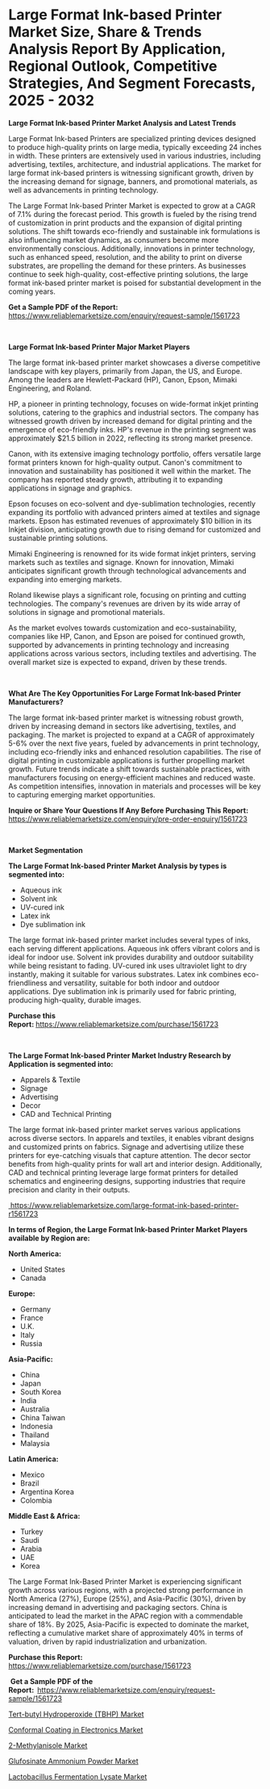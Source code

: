 <p><h1>Large Format Ink-based Printer Market Size, Share & Trends Analysis Report By Application, Regional Outlook, Competitive Strategies, And Segment Forecasts, 2025 - 2032</h1></p><p><strong>Large Format Ink-based Printer Market Analysis and Latest Trends</strong></p>
<p><p>Large Format Ink-based Printers are specialized printing devices designed to produce high-quality prints on large media, typically exceeding 24 inches in width. These printers are extensively used in various industries, including advertising, textiles, architecture, and industrial applications. The market for large format ink-based printers is witnessing significant growth, driven by the increasing demand for signage, banners, and promotional materials, as well as advancements in printing technology.</p><p>The Large Format Ink-based Printer Market is expected to grow at a CAGR of 7.1% during the forecast period. This growth is fueled by the rising trend of customization in print products and the expansion of digital printing solutions. The shift towards eco-friendly and sustainable ink formulations is also influencing market dynamics, as consumers become more environmentally conscious. Additionally, innovations in printer technology, such as enhanced speed, resolution, and the ability to print on diverse substrates, are propelling the demand for these printers. As businesses continue to seek high-quality, cost-effective printing solutions, the large format ink-based printer market is poised for substantial development in the coming years.</p></p>
<p><strong>Get a Sample PDF of the Report:&nbsp;</strong> <a href="https://www.reliablemarketsize.com/enquiry/request-sample/1561723?utm_campaign=2034&utm_medium=2&utm_source=Github&utm_content=ia&utm_term=28022025&utm_id=large-format-ink-based-printer">https://www.reliablemarketsize.com/enquiry/request-sample/1561723</a></p>
<p>&nbsp;</p>
<p><strong>Large Format Ink-based Printer Major Market Players</strong></p>
<p><p>The large format ink-based printer market showcases a diverse competitive landscape with key players, primarily from Japan, the US, and Europe. Among the leaders are Hewlett-Packard (HP), Canon, Epson, Mimaki Engineering, and Roland. </p><p>HP, a pioneer in printing technology, focuses on wide-format inkjet printing solutions, catering to the graphics and industrial sectors. The company has witnessed growth driven by increased demand for digital printing and the emergence of eco-friendly inks. HP's revenue in the printing segment was approximately $21.5 billion in 2022, reflecting its strong market presence.</p><p>Canon, with its extensive imaging technology portfolio, offers versatile large format printers known for high-quality output. Canon's commitment to innovation and sustainability has positioned it well within the market. The company has reported steady growth, attributing it to expanding applications in signage and graphics.</p><p>Epson focuses on eco-solvent and dye-sublimation technologies, recently expanding its portfolio with advanced printers aimed at textiles and signage markets. Epson has estimated revenues of approximately $10 billion in its Inkjet division, anticipating growth due to rising demand for customized and sustainable printing solutions.</p><p>Mimaki Engineering is renowned for its wide format inkjet printers, serving markets such as textiles and signage. Known for innovation, Mimaki anticipates significant growth through technological advancements and expanding into emerging markets.</p><p>Roland likewise plays a significant role, focusing on printing and cutting technologies. The company's revenues are driven by its wide array of solutions in signage and promotional materials.</p><p>As the market evolves towards customization and eco-sustainability, companies like HP, Canon, and Epson are poised for continued growth, supported by advancements in printing technology and increasing applications across various sectors, including textiles and advertising. The overall market size is expected to expand, driven by these trends.</p></p>
<p>&nbsp;</p>
<p><strong>What Are The Key Opportunities For Large Format Ink-based Printer Manufacturers?</strong></p>
<p><p>The large format ink-based printer market is witnessing robust growth, driven by increasing demand in sectors like advertising, textiles, and packaging. The market is projected to expand at a CAGR of approximately 5-6% over the next five years, fueled by advancements in print technology, including eco-friendly inks and enhanced resolution capabilities. The rise of digital printing in customizable applications is further propelling market growth. Future trends indicate a shift towards sustainable practices, with manufacturers focusing on energy-efficient machines and reduced waste. As competition intensifies, innovation in materials and processes will be key to capturing emerging market opportunities.</p></p>
<p><strong>Inquire or Share Your Questions If Any Before Purchasing This Report:</strong> <a href="https://www.reliablemarketsize.com/enquiry/pre-order-enquiry/1561723?utm_campaign=2034&utm_medium=2&utm_source=Github&utm_content=ia&utm_term=28022025&utm_id=large-format-ink-based-printer">https://www.reliablemarketsize.com/enquiry/pre-order-enquiry/1561723</a></p>
<p>&nbsp;</p>
<p><strong>Market Segmentation</strong></p>
<p><strong>The Large Format Ink-based Printer Market Analysis by types is segmented into:</strong></p>
<p><ul><li>Aqueous ink</li><li>Solvent ink</li><li>UV-cured ink</li><li>Latex ink</li><li>Dye sublimation ink</li></ul></p>
<p><p>The large format ink-based printer market includes several types of inks, each serving different applications. Aqueous ink offers vibrant colors and is ideal for indoor use. Solvent ink provides durability and outdoor suitability while being resistant to fading. UV-cured ink uses ultraviolet light to dry instantly, making it suitable for various substrates. Latex ink combines eco-friendliness and versatility, suitable for both indoor and outdoor applications. Dye sublimation ink is primarily used for fabric printing, producing high-quality, durable images.</p></p>
<p><strong>Purchase this Report:&nbsp;</strong><a href="https://www.reliablemarketsize.com/purchase/1561723?utm_campaign=2034&utm_medium=2&utm_source=Github&utm_content=ia&utm_term=28022025&utm_id=large-format-ink-based-printer">https://www.reliablemarketsize.com/purchase/1561723</a></p>
<p>&nbsp;</p>
<p><strong>The Large Format Ink-based Printer Market Industry Research by Application is segmented into:</strong></p>
<p><ul><li>Apparels & Textile</li><li>Signage</li><li>Advertising</li><li>Decor</li><li>CAD and Technical Printing</li></ul></p>
<p><p>The large format ink-based printer market serves various applications across diverse sectors. In apparels and textiles, it enables vibrant designs and customized prints on fabrics. Signage and advertising utilize these printers for eye-catching visuals that capture attention. The decor sector benefits from high-quality prints for wall art and interior design. Additionally, CAD and technical printing leverage large format printers for detailed schematics and engineering designs, supporting industries that require precision and clarity in their outputs.</p></p>
<p><a href="https://www.reliablemarketsize.com/large-format-ink-based-printer-r1561723?utm_campaign=2034&utm_medium=2&utm_source=Github&utm_content=ia&utm_term=28022025&utm_id=large-format-ink-based-printer">&nbsp;https://www.reliablemarketsize.com/large-format-ink-based-printer-r1561723</a></p>
<p><strong>In terms of Region, the Large Format Ink-based Printer Market Players available by Region are:</strong></p>
<p>
    <p> <strong> North America: </strong>
        <ul>
            <li>United States</li>
            <li>Canada</li>
        </ul>
        </p> 
    <p> <strong> Europe: </strong>
        <ul>
            <li>Germany</li>
            <li>France</li>
            <li>U.K.</li>
            <li>Italy</li>
            <li>Russia</li>
        </ul>
        </p> 
    <p> <strong> Asia-Pacific: </strong>
        <ul>
            <li>China</li>
            <li>Japan</li>
            <li>South Korea</li>
            <li>India</li>
            <li>Australia</li>
            <li>China Taiwan</li>
            <li>Indonesia</li>
            <li>Thailand</li>
            <li>Malaysia</li>
        </ul>
        </p> 
    <p> <strong> Latin America: </strong>
        <ul>
            <li>Mexico</li>
            <li>Brazil</li>
            <li>Argentina Korea</li>
            <li>Colombia</li>
        </ul>
        </p> 
    <p> <strong> Middle East & Africa: </strong>
        <ul>
            <li>Turkey</li>
            <li>Saudi</li>
            <li>Arabia</li>
            <li>UAE</li>
            <li>Korea</li>
        </ul>
    </p>
    </p>
<p><p>The Large Format Ink-Based Printer Market is experiencing significant growth across various regions, with a projected strong performance in North America (27%), Europe (25%), and Asia-Pacific (30%), driven by increasing demand in advertising and packaging sectors. China is anticipated to lead the market in the APAC region with a commendable share of 18%. By 2025, Asia-Pacific is expected to dominate the market, reflecting a cumulative market share of approximately 40% in terms of valuation, driven by rapid industrialization and urbanization.</p></p>
<p><strong>Purchase this Report: </strong><a href="https://www.reliablemarketsize.com/purchase/1561723?utm_campaign=2034&utm_medium=2&utm_source=Github&utm_content=ia&utm_term=28022025&utm_id=large-format-ink-based-printer">https://www.reliablemarketsize.com/purchase/1561723</a></p>
<p>&nbsp;<strong>Get a Sample PDF of the Report:&nbsp;&nbsp;</strong><a href="https://www.reliablemarketsize.com/enquiry/request-sample/1561723?utm_campaign=2034&utm_medium=2&utm_source=Github&utm_content=ia&utm_term=28022025&utm_id=large-format-ink-based-printer">https://www.reliablemarketsize.com/enquiry/request-sample/1561723</a></p>
<p><strong></strong></p>
<p><p><a href="https://github.com/bhuraoutenc8/Market-Research-Report-List-1/blob/main/tert-butyl-hydroperoxide-tbhp-market.md?utm_campaign=2034&utm_medium=2&utm_source=Github&utm_content=ia&utm_term=28022025&utm_id=large-format-ink-based-printer">Tert-butyl Hydroperoxide (TBHP) Market</a></p><p><a href="https://github.com/syskamazucqa/Market-Research-Report-List-1/blob/main/conformal-coating-in-electronics-market.md?utm_campaign=2034&utm_medium=2&utm_source=Github&utm_content=ia&utm_term=28022025&utm_id=large-format-ink-based-printer">Conformal Coating in Electronics Market</a></p><p><a href="https://github.com/tandepinho3p/Market-Research-Report-List-1/blob/main/2-methylanisole-market.md?utm_campaign=2034&utm_medium=2&utm_source=Github&utm_content=ia&utm_term=28022025&utm_id=large-format-ink-based-printer">2-Methylanisole Market</a></p><p><a href="https://github.com/lelkohydesyj/Market-Research-Report-List-1/blob/main/glufosinate-ammonium-powder-market.md?utm_campaign=2034&utm_medium=2&utm_source=Github&utm_content=ia&utm_term=28022025&utm_id=large-format-ink-based-printer">Glufosinate Ammonium Powder Market</a></p><p><a href="https://github.com/cezilfinerv9/Market-Research-Report-List-1/blob/main/lactobacillus-fermentation-lysate-market.md?utm_campaign=2034&utm_medium=2&utm_source=Github&utm_content=ia&utm_term=28022025&utm_id=large-format-ink-based-printer">Lactobacillus Fermentation Lysate Market</a></p></p>